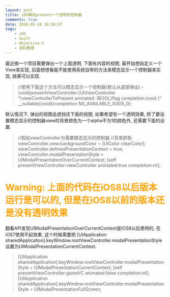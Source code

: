 ```yaml
---
layout: post
title: iOS模态present一个透明的控制器
comments: true
date: 2016-05-10 16:56:57
tags:
    - iOS
    - Swift
    - Objective-C
    - 资料整理
---
```


最近做一个项目需要弹出一个上面透明, 下面有内容的视图, 最开始想自定义一个View来实现,  后面想想看能不能使用系统自带的方法来模态显示一个控制器来实现, 结果可以实现.

<!--more-->

>   //使用下面这个方法可以模态显示一个控制器(默认从底部弹出)
-(void)presentViewController:(UIViewController *)viewControllerToPresent animated: (BOOL)flag completion:(void (^ __nullable)(void))completion NS_AVAILABLE_IOS(5_0);

默认情况下, 弹出的视图会遮挡住下面的视图, 如果希望有一个透明效果, 除了要设置模态显示的控制器view的背景颜色为一个alpha不为1的颜色外, 还需要下面的设置.


>   //假如viewController为需要模态显示的控制器
//背景颜色
viewController.view.backgroundColor = [UIColor clearColor];
viewController.definesPresentationContext = true;
viewController.modalPresentationStyle = UIModalPresentationOverCurrentContext;
[self presentViewController:viewController animated:true completion:nil];

# <font color=orange>Warning: 上面的代码在iOS8以后版本运行是可以的, 但是在iOS8以前的版本还是没有透明效果</font>
翻看API发现UIModalPresentationOverCurrentContext是iOS8以后使用的, 在iOS7使用不起效果,  这个时候需要把        [UIApplication sharedApplication].keyWindow.rootViewController.modalPresentationStyle设置为UIModalPresentationCurrentContext.

>   [UIApplication sharedApplication].keyWindow.rootViewController.modalPresentationStyle = UIModalPresentationCurrentContext;
[self presentViewController:gameVC animated:false completion:nil];
[UIApplication sharedApplication].keyWindow.rootViewController.modalPresentationStyle = UIModalPresentationFullScreen; 
